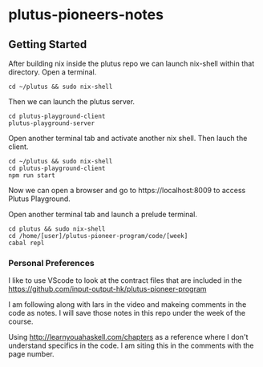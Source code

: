 # plutus-pioneers-notes
## Getting Started

After building nix inside the plutus repo we can launch nix-shell within that directory. Open a terminal.

` cd ~/plutus && sudo nix-shell `

Then we can launch the plutus server.

``` 
cd plutus-playground-client
plutus-playground-server 
``` 

Open another terminal tab and activate another nix shell. Then lauch the client.

```
cd ~/plutus && sudo nix-shell
cd plutus-playground-client
npm run start
```

Now we can open a browser and go to https://localhost:8009 to access Plutus Playground.

Open another terminal tab and launch a prelude terminal.

```
cd plutus && sudo nix-shell
cd /home/[user]/plutus-pioneer-program/code/[week]
cabal repl
```
### Personal Preferences

I like to use VScode to look at the contract files that are included in the https://github.com/input-output-hk/plutus-pioneer-program

I am following along with lars in the video and makeing comments in the code as notes. I will save those notes in this repo under the week of the course.

Using http://learnyouahaskell.com/chapters as a reference where I don't understand specifics in the code. I am siting this in the comments with the page number.

